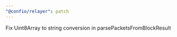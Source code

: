 ```yaml
---
"@confio/relayer": patch
---
```


Fix Uint8Array to string conversion in parsePacketsFromBlockResult
